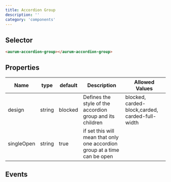 ```yaml
---
title: Accordion Group
description: ''
category: 'components'
---
```

## Selector

```html
<aurum-accordion-group></aurum-accordion-group>
```

## Properties
| Name       | type   | default | Description                                                               | Allowed Values                                  |
|------------|--------|---------|---------------------------------------------------------------------------|-------------------------------------------------|
| design     | string | blocked | Defines the style of the accordion group and its children                 | blocked, carded-block,carded, carded-full-width |
| singleOpen | string | true    | if set this will mean that only one accordion group at a time can be open |                                                 |

## Events

